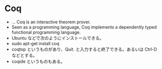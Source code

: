 # Coq

- ... Coq is an interactive theorem prover.
- Seen as a programming language, Coq implements a dependently typed functional programming language.
- Ubuntu などで次のようにインストールできる。
- sudo apt-get install coq
- coqtop というものがあり、Quit. と入力すると終了できる。あるいは Ctrl-D などとする。
- coqide というものもある。
